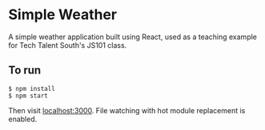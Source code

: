# Simple Weather

A simple weather application built using React, used as a teaching example for
Tech Talent South's JS101 class.

## To run

    $ npm install
    $ npm start

Then visit [localhost:3000](http://localhost:3000). File watching with hot
module replacement is enabled.
